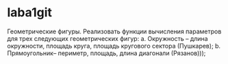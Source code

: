 # laba1git
Геометрические фигуры. Реализовать функции вычисления параметров для трех следующих геометрических фигур:
a.	Окружность – длина окружности, площадь круга, площадь кругового сектора (Пушкарев);
b.	Прямоугольник– периметр, площадь, длина диагонали (Рязанов)));